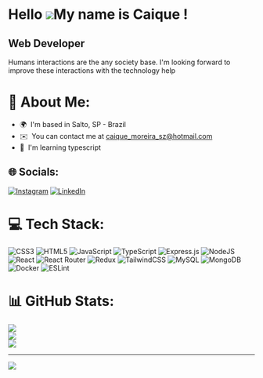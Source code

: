 Hello ![](https://user-images.githubusercontent.com/18350557/176309783-0785949b-9127-417c-8b55-ab5a4333674e.gif)My name is Caique !
========================================================================================================================================

Web Developer
-------------

Humans interactions are the any society base. I'm looking forward to improve these interactions with the technology help

# 💫 About Me:
* 🌍  I'm based in Salto, SP - Brazil
* ✉️  You can contact me at [caique\_moreira\_sz@hotmail.com](mailto:caique_moreira_sz@hotmail.com)
* 🧠  I'm learning typescript


## 🌐 Socials:
[![Instagram](https://img.shields.io/badge/Instagram-%23E4405F.svg?logo=Instagram&logoColor=white)](https://instagram.com/_ccaique) [![LinkedIn](https://img.shields.io/badge/LinkedIn-%230077B5.svg?logo=linkedin&logoColor=white)](https://linkedin.com/in/caiquems) 

# 💻 Tech Stack:
![CSS3](https://img.shields.io/badge/css3-%231572B6.svg?style=for-the-badge&logo=css3&logoColor=white) ![HTML5](https://img.shields.io/badge/html5-%23E34F26.svg?style=for-the-badge&logo=html5&logoColor=white) ![JavaScript](https://img.shields.io/badge/javascript-%23323330.svg?style=for-the-badge&logo=javascript&logoColor=%23F7DF1E) ![TypeScript](https://img.shields.io/badge/typescript-%23007ACC.svg?style=for-the-badge&logo=typescript&logoColor=white) ![Express.js](https://img.shields.io/badge/express.js-%23404d59.svg?style=for-the-badge&logo=express&logoColor=%2361DAFB) ![NodeJS](https://img.shields.io/badge/node.js-6DA55F?style=for-the-badge&logo=node.js&logoColor=white) ![React](https://img.shields.io/badge/react-%2320232a.svg?style=for-the-badge&logo=react&logoColor=%2361DAFB) ![React Router](https://img.shields.io/badge/React_Router-CA4245?style=for-the-badge&logo=react-router&logoColor=white) ![Redux](https://img.shields.io/badge/redux-%23593d88.svg?style=for-the-badge&logo=redux&logoColor=white) ![TailwindCSS](https://img.shields.io/badge/tailwindcss-%2338B2AC.svg?style=for-the-badge&logo=tailwind-css&logoColor=white) ![MySQL](https://img.shields.io/badge/mysql-%2300f.svg?style=for-the-badge&logo=mysql&logoColor=white) ![MongoDB](https://img.shields.io/badge/MongoDB-%234ea94b.svg?style=for-the-badge&logo=mongodb&logoColor=white) ![Docker](https://img.shields.io/badge/docker-%230db7ed.svg?style=for-the-badge&logo=docker&logoColor=white) ![ESLint](https://img.shields.io/badge/ESLint-4B3263?style=for-the-badge&logo=eslint&logoColor=white)
# 📊 GitHub Stats:
![](https://github-readme-stats.vercel.app/api?username=caiquemx&theme=default&hide_border=false&include_all_commits=false&count_private=false)<br/>
![](https://github-readme-streak-stats.herokuapp.com/?user=caiquemx&theme=default&hide_border=false)<br/>
![](https://github-readme-stats.vercel.app/api/top-langs/?username=caiquemx&theme=default&hide_border=false&include_all_commits=false&count_private=false&layout=compact)

---
[![](https://visitcount.itsvg.in/api?id=caiquemx&icon=5&color=0)](https://visitcount.itsvg.in)

<!-- Proudly created with GPRM ( https://gprm.itsvg.in ) -->
